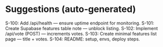 # Suggestions (auto-generated)
S-100: Add /api/health — ensure uptime endpoint for monitoring.
S-101: Create Supabase features table note — unblock listing.
S-102: Implement /api/vote (POST) — increments votes.
S-103: Create minimal features list page — title + votes.
S-104: README: setup, envs, deploy steps.
